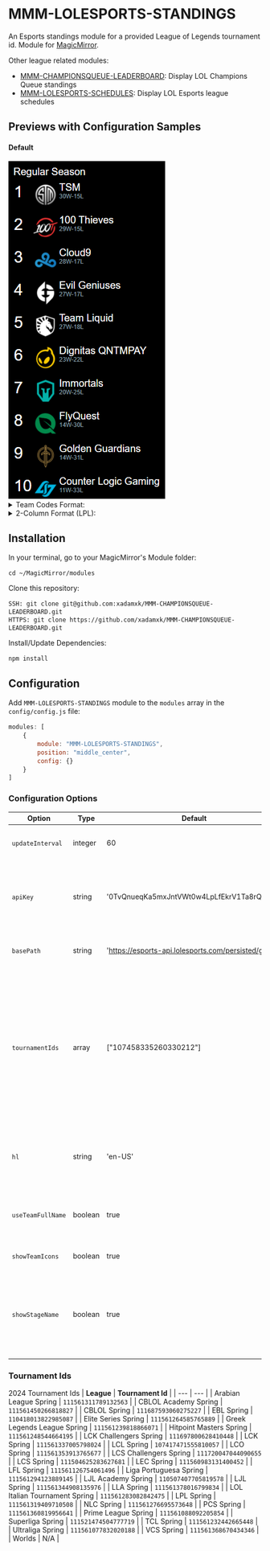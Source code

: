 # MMM-LOLESPORTS-STANDINGS
An Esports standings module for a provided League of Legends tournament id.
Module for <a href="https://github.com/MichMich/MagicMirror">MagicMirror</a>.

Other league related modules:
- <a href="https://github.com/xadamxk/MMM-CHAMPIONSQUEUE-LEADERBOARD">MMM-CHAMPIONSQUEUE-LEADERBOARD</a>: Display LOL Champions Queue standings
- <a href="https://github.com/xadamxk/MMM-LOLESPORTS-SCHEDULES">MMM-LOLESPORTS-SCHEDULES</a>: Display LOL Esports league schedules 

## Previews with Configuration Samples
#### Default
<img src="https://github.com/xadamxk/MMM-LOLESPORTS-STANDINGS/blob/master/screenshots/screenshot_default.png?raw=true" title="Preview"  />

<details> 
  <summary>Team Codes Format:</summary>
  <img src="https://github.com/xadamxk/MMM-LOLESPORTS-STANDINGS/blob/master/screenshots/screenshot_teamCodes.png?raw=true" title="Preview Team Codes"  />
	<pre><code>
config: {
    useTeamFullName: false
}
	</code></pre>
</details>
<details> 
  <summary>2-Column Format (LPL):</summary>
  <img src="https://raw.githubusercontent.com/xadamxk/MMM-LOLESPORTS-STANDINGS/master/screenshots/screenshot_2column_offset.png" title="Preview 2-Column Layout"  />
	<pre><code>
		{
			module: "MMM-LOLESPORTS-STANDINGS",
			position: "bottom_left",
			config: {
				"tournamentIds": ["111561319409710508"], // LPL 2024 Spring
				"useTeamFullName": false,
				"trimResults": 9, // Trim the results to show only 9
				"trimOffset": 0
			}
		},
		{
			module: "MMM-LOLESPORTS-STANDINGS",
			position: "bottom_right",
			config: {
				"tournamentIds": ["111561319409710508"], // LPL 2024 Spring
				"showStageName": false,
				"useTeamFullName": false,
				"trimResults": 10, // Required for 2-column layout
				"trimOffset": 9 // Offset the results to skip the first 9
			}
		}
	</code></pre>
</details>

## Installation
In your terminal, go to your MagicMirror's Module folder:
````
cd ~/MagicMirror/modules
````

Clone this repository:
````
SSH: git clone git@github.com:xadamxk/MMM-CHAMPIONSQUEUE-LEADERBOARD.git
HTTPS: git clone https://github.com/xadamxk/MMM-CHAMPIONSQUEUE-LEADERBOARD.git
````

Install/Update Dependencies:
````
npm install
````

## Configuration
Add `MMM-LOLESPORTS-STANDINGS` module to the `modules` array in the `config/config.js` file:
````javascript
modules: [
	{
		module: "MMM-LOLESPORTS-STANDINGS",
		position: "middle_center",
		config: {}
	}
]
````
### Configuration Options

| **Option** | **Type** | **Default** | **Description** |
| --- | --- | --- | --- |
| `updateInterval` | integer | 60 | Number of minutes to poll api for updates. |
| `apiKey` | string | '0TvQnueqKa5mxJntVWt0w4LpLfEkrV1Ta8rQBb9Z' | Api key used to query esports API - all users' api key is the default key. |
| `basePath` | string | 'https://esports-api.lolesports.com/persisted/gw' | Base bath used to query the esports api. |
| `tournamentIds` | array | ["107458335260330212"] | Array of tournament ids to get esport standings. Module is coded to handle one, but multiple tourament ids may be supported. Refer to tournament table below for ids of other leagues. |
| `hl` | string | 'en-US' | Host language/ locale to use when requesting esports data. |
| `useTeamFullName` | boolean  | true | Set `false` to show team codes rather than team names. |
| `showTeamIcons` | boolean  | true | Set `false` to hide team icons. |
| `showStageName` | boolean  | true | Set `false` to hide the stage name above standings list (ie. Regular Season, Playoffs, etc) |

### Tournament Ids
2024 Tournament Ids
| **League** | **Tournament Id** |
| --- | --- |
| Arabian League Spring | `111561311789132563` |
| CBLOL Academy Spring | `111561450266818827` |
| CBLOL Spring | `111687593060275227` |
| EBL Spring | `110418013822985087` |
| Elite Series Spring | `111561264585765889` |
| Greek Legends League Spring | `111561239818866071` |
| Hitpoint Masters Spring | `111561248544664195` |
| LCK Challengers Spring | `111697800628410448` |
| LCK Spring | `111561337005798024` |
| LCL Spring | `107417471555810057` |
| LCO Spring | `111561353913765677` |
| LCS Challengers Spring | `111720047044090655` |
| LCS Spring | `111504625283627681` |
| LEC Spring | `111560983131400452` |
| LFL Spring | `111561126754061496` |
| Liga Portuguesa Spring | `111561294123889145` |
| LJL Academy Spring | `110507407705819578` |
| LJL Spring | `111561344908135976` |
| LLA Spring | `111561378016799834` |
| LOL Italian Tournament Spring | `111561283082842475` |
| LPL Spring | `111561319409710508` |
| NLC Spring | `111561276695573648` |
| PCS Spring | `111561360819956641` |
| Prime League Spring | `111561088092205854` |
| Superliga Spring | `111521474504777719` |
| TCL Spring | `111561232442665448` |
| Ultraliga Spring | `111561077832020188` |
| VCS Spring | `111561368670434346` |
| Worlds | N/A |
